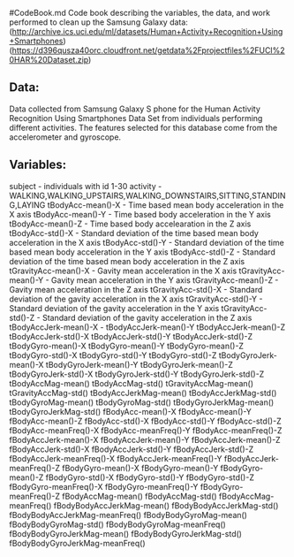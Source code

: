 #CodeBook.md
Code book describing the variables, the data, and work performed to clean up the Samsung Galaxy data:
(http://archive.ics.uci.edu/ml/datasets/Human+Activity+Recognition+Using+Smartphones)
(https://d396qusza40orc.cloudfront.net/getdata%2Fprojectfiles%2FUCI%20HAR%20Dataset.zip)

## Data:
Data collected from Samsung Galaxy S phone for the Human Activity Recognition Using Smartphones Data Set from individuals performing different activities.
The features selected for this database come from the accelerometer and gyroscope.

## Variables:
subject - individuals with id 1-30
activity - WALKING,WALKING_UPSTAIRS,WALKING_DOWNSTAIRS,SITTING,STANDING,LAYING
tBodyAcc-mean()-X - Time based mean body acceleration in the X axis
tBodyAcc-mean()-Y - Time based body acceleration in the Y axis
tBodyAcc-mean()-Z - Time based body accelearation in the Z axis
tBodyAcc-std()-X - Standard deviation of the time based mean body acceleration in the X axis
tBodyAcc-std()-Y - Standard deviation of the time based mean body acceleration in the Y axis
tBodyAcc-std()-Z - Standard deviation of the time based mean body acceleration in the Z axis
tGravityAcc-mean()-X - Gavity mean acceleration in the X axis
tGravityAcc-mean()-Y - Gavity mean acceleration in the Y axis
tGravityAcc-mean()-Z - Gavity mean acceleration in the Z axis
tGravityAcc-std()-X - Standard deviation of the gavity acceleration in the X axis
tGravityAcc-std()-Y - Standard deviation of the gavity acceleration in the Y axis
tGravityAcc-std()-Z - Standard deviation of the gavity acceleration in the Z axis
tBodyAccJerk-mean()-X - 
tBodyAccJerk-mean()-Y
tBodyAccJerk-mean()-Z
tBodyAccJerk-std()-X
tBodyAccJerk-std()-Y
tBodyAccJerk-std()-Z
tBodyGyro-mean()-X
tBodyGyro-mean()-Y
tBodyGyro-mean()-Z
tBodyGyro-std()-X
tBodyGyro-std()-Y
tBodyGyro-std()-Z
tBodyGyroJerk-mean()-X
tBodyGyroJerk-mean()-Y
tBodyGyroJerk-mean()-Z
tBodyGyroJerk-std()-X
tBodyGyroJerk-std()-Y
tBodyGyroJerk-std()-Z
tBodyAccMag-mean()
tBodyAccMag-std()
tGravityAccMag-mean()
tGravityAccMag-std()
tBodyAccJerkMag-mean()
tBodyAccJerkMag-std()
tBodyGyroMag-mean()
tBodyGyroMag-std()
tBodyGyroJerkMag-mean()
tBodyGyroJerkMag-std()
fBodyAcc-mean()-X
fBodyAcc-mean()-Y
fBodyAcc-mean()-Z
fBodyAcc-std()-X
fBodyAcc-std()-Y
fBodyAcc-std()-Z
fBodyAcc-meanFreq()-X
fBodyAcc-meanFreq()-Y
fBodyAcc-meanFreq()-Z
fBodyAccJerk-mean()-X
fBodyAccJerk-mean()-Y
fBodyAccJerk-mean()-Z
fBodyAccJerk-std()-X
fBodyAccJerk-std()-Y
fBodyAccJerk-std()-Z
fBodyAccJerk-meanFreq()-X
fBodyAccJerk-meanFreq()-Y
fBodyAccJerk-meanFreq()-Z
fBodyGyro-mean()-X
fBodyGyro-mean()-Y
fBodyGyro-mean()-Z
fBodyGyro-std()-X
fBodyGyro-std()-Y
fBodyGyro-std()-Z
fBodyGyro-meanFreq()-X
fBodyGyro-meanFreq()-Y
fBodyGyro-meanFreq()-Z
fBodyAccMag-mean()
fBodyAccMag-std()
fBodyAccMag-meanFreq()
fBodyBodyAccJerkMag-mean()
fBodyBodyAccJerkMag-std()
fBodyBodyAccJerkMag-meanFreq()
fBodyBodyGyroMag-mean()
fBodyBodyGyroMag-std()
fBodyBodyGyroMag-meanFreq()
fBodyBodyGyroJerkMag-mean()
fBodyBodyGyroJerkMag-std()
fBodyBodyGyroJerkMag-meanFreq()
